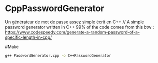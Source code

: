 # CppPasswordGenerator
Un générateur de mot de passe assez simple écrit en C++ // A simple password generator written in C++
99% of the code comes from this btw : https://www.codespeedy.com/generate-a-random-password-of-a-specific-length-in-cpp/

#Make 
```bash
g++ PasswordGenerator.cpp -o C++PasswordGenerator
```
